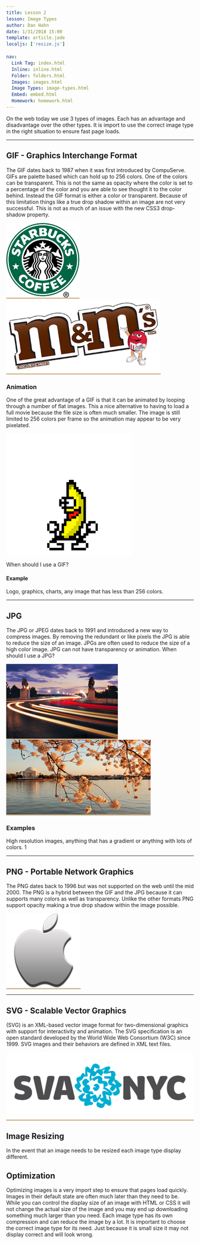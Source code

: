 ```yaml
---
title: Lesson 2
lesson: Image Types
author: Dan Hahn
date: 1/31/2018 15:00
template: article.jade
localjs: ['resize.js']

nav:
  Link Tag: index.html
  Inline: inline.html
  Folder: folders.html
  Images: images.html
  Image Types: image-types.html
  Embed: embed.html
  Homework: homework.html
---
```


On the web today we use 3 types of images. Each has an advantage and disadvantage over the other types. It is import to use the correct image type in the right situation to ensure fast page loads.

---

## GIF - Graphics Interchange Format
The GIF dates back to 1987 when it was first introduced by CompuServe. GIFs are palette based which can hold up to 256 colors. One of the colors can be transparent. This is not the same as opacity where the color is set to a percentage of the color and you are able to see thought it to the color behind. Instead the GIF format is either a color or transparent. Because of this limitation things like a true drop shadow within an image are not very successful. This is not as much of an issue with the new CSS3 drop-shadow property.

<span class="example">![](images/starbucks.gif)</span>
<span class="example">![](images/mms.gif)</span>

### Animation
One of the great advantage of a GIF is that it can be animated by looping through a number of flat images. This a nice alternative to having to load a full movie because the file size is often much smaller. The image is still limited to 256 colors per frame so the animation may appear to be very pixelated.

![](images/pbj.gif)

When should I use a GIF?
####  Example
Logo, graphics, charts, any image that has less than 256 colors.

---

## JPG
The JPG or JPEG dates back to 1991 and introduced a new way to compress images. By removing the redundant or like pixels the JPG is able to reduce the size of an image. JPGs are often used to reduce the size of a high color image. JPG can not have transparency or animation.
When should I use a JPG?

<span class="example">![](images/washington-dc1.jpg)</span>
<span class="example">![](images/washington-dc2.jpg)</span>

### Examples

High resolution images, anything that has a gradient or anything with lots of colors. 1

---

## PNG - Portable Network Graphics
The PNG dates back to 1996 but was not supported on the web until the mid 2000. The PNG is a hybrid between the GIF and the JPG because it can supports many colors as well as transparency. Unlike the other formats PNG support opacity making a true drop shadow within the image possible.

<span class="example">![](images/apple.png)</span>

---

## SVG - Scalable Vector Graphics

(SVG) is an XML-based vector image format for two-dimensional graphics with support for interactivity and animation. The SVG specification is an open standard developed by the World Wide Web Consortium (W3C) since 1999. SVG images and their behaviors are defined in XML text files.

<span class="example">![](images/sva-logo.svg)</span>

## Image Resizing

<p id="resize">In the event that an image needs to be resized each image type display different. </p>

## Optimization
Optimizing images is a very import step to ensure that pages load quickly. Images in their default state are often much later than they need to be. While you can control the display size of an image with HTML or CSS it will not change the actual size of the image and you may end up downloading something much larger than you need.
Each image type has its own compression and can reduce the image by a lot. It is important to choose the correct image type for its need. Just because it is small size it may not display correct and will look wrong.

<style>

.example {
	background-color: tan;
	display: inline-block;
}

.example:hover {
	background-color: orange;
}


</style>
